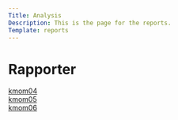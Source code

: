 ```yaml
---
Title: Analysis
Description: This is the page for the reports.
Template: reports
---
```



  <div class="row">
    <div class="box col-flex-content flex-title">
      <h1>Rapporter</h1>
    </div>
  </div>

  <div class="row">
    <div class="box col-flex-content">
      <a href="analysis/01_colors" aria-label="kmom04 - colours"><i class="far fa-file-alt"></i> kmom04</a>
    </div>
    <div class="box col-flex-content">
      <a href="analysis/02_load" aria-label="kmom05 - load"><i class="far fa-file-alt"></i> kmom05</a>
    </div>
    <div class="box col-flex-content">
      <a href="analysis/03_design_principles" aria-label="kmom06 - design principles"><i class="far fa-file-alt"></i> kmom06</a>
    </div>
  </div>
